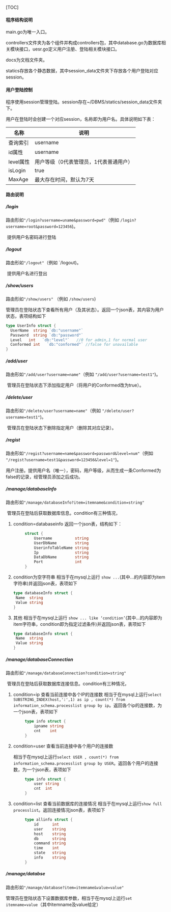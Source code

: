 [TOC]



#### 程序结构说明

main.go为唯一入口。

controllers文件夹为各个组件并构成controllers包，其中database.go为数据库相关模块接口，uesr.go定义用户注册、登陆相关模块接口。

docs为文档文件夹。

statics存放各个静态数据，其中session_data文件夹下存放各个用户登陆对应session。

#### 用户登陆控制

程序使用session管理登陆。session存在~/DBMS/statics/session_data文件夹下。

用户在登陆时会创建一个对应session，名称即为用户名。具体说明如下表：

| 名称      | 说明                                   |
| --------- | -------------------------------------- |
| 查询索引  | username                               |
| id属性    | username                               |
| level属性 | 用户等级（0代表管理员，1代表普通用户） |
| isLogin   | true                                   |
| MaxAge    | 最大存在时间，默认为7天                |

#### 路由说明

##### /login

路由形如`"/login?username=uname&password=pwd"`（例如 `/login?username=root&password=123456`)。

​	提供用户名密码进行登陆

##### /logout

路由形如`"/logout"`（例如 `/logout)。

​	提供用户名进行登出

##### /show/users

路由形如`"/show/users"` （例如 `/show/users`)

​	管理员在登陆状态下查看所有用户（及其状态）。返回一个json表，其内容为用户状态，表项结构如下

```go
type UserInfo struct {
  UserName  string `db:"username"`
  Password  string `db:"password"`
  Level   int   `db:"level"`   //0 for admin,1 for normal user
  Conformed int   `db:"conformed"` //false for unavailable
}
```

##### /add/user

路由形如`"/add/user?username=name"`（例如 `"/add/user?username=test1"`)。

​	管理员在登陆状态下添加指定用户（将用户的Conformed改为true）。

##### /delete/user

路由形如`"/delete/user?username=name"`（例如 `"/delete/user?username=test1"`)。

​	管理员在登陆状态下删除指定用户（删除其对应记录）。

##### /regist

路由形如`"/regist?username=name&password=password&level=num"`（例如 `"/regist?username=test1&password=123456&level=1"`)。

​	用户注册。提供用户名（唯一），密码，用户等级，从而生成一条Conformed为false的记录，经管理员添加之后成功。

##### /manage/databaseInfo

路由形如`"/manage/databaseInfo?item=itemname&condition=string"`

​	管理员在登陆后获取数据库信息。condition有三种情况，

1. condition=databaseinfo
   返回一个json表，结构如下：

   ```go
   		struct {
   			Username          string
   			UserDbName        string
   			UserinfoTableName string
   			Ip                string
   			DataDbName        string
   			Port              int
   		}
   ```

2. condition为空字符串
   相当于在mysql上运行 `show ...`(其中...的内容即为item字符串)并返回json表，表项如下

   ```go
   type databaseInfo struct {
   	Name  string
   	Value string
   }
   ```

3. 其他
   相当于在mysql上运行 `show ... like ‘condition’`(其中...的内容即为item字符串，condition即为指定过滤条件)并返回json表，表项如下

   ```go
   type databaseInfo struct {
   	Name  string
   	Value string
   }
   ```

   

##### /manage/databaseConnection

路由形如`"/manage/databaseConnection?condition=string"`

​	管理员在登陆后获取数据库连接信息。condition有三种情况，

1. condition=ip
   查看当前连接中各个IP的连接数
   相当于在mysql上运行`select SUBSTRING_INDEX(host,':',1) as ip , count(*) from information_schema.processlist group by ip`。返回各个ip的连接数，为一个json表，表项如下

   ```go
   		type info struct {
   			ipname string
   			cnt    int
   		}
   ```

2. condition=user
   查看当前连接中各个用户的连接数

   相当于在mysql上运行`select USER , count(*) from information_schema.processlist group by USER`。返回各个用户的连接数，为一个json表，表项如下

   ```go
   		type info struct {
   			user string
   			cnt  int
   		}
   ```

3. condition=list
   查看当前数据库的连接情况
   相当于在mysql上运行`show full processlist`。返回连接情况json表，表项如下

   ```go
   		type allinfo struct {
   			id      int
   			user    string
   			host    string
   			db      string
   			command string
   			time    int
   			state   string
   			info    string
   		}
   ```

##### /manage/databse

路由形如`"/manage/database?item=itemname&value=value"`

​	管理员在登陆状态下设置数据库参数，相当于在mysql上运行`set itemname=value`（其中itemname及value给定）